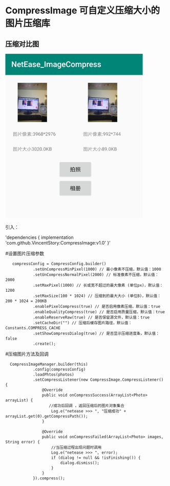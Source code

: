 # CompressImage 可自定义压缩大小的图片压缩库

## 压缩对比图

![效果图](https://github.com/VincentStory/CompressImage/blob/master/example.png)


引入：

'dependencies {
	        implementation 'com.github.VincentStory:CompressImage:v1.0'
	}'



#设置图片压缩参数

       compressConfig = CompressConfig.builder()
                .setUnCompressMinPixel(1000) // 最小像素不压缩，默认值：1000
                .setUnCompressNormalPixel(2000) // 标准像素不压缩，默认值：2000
                .setMaxPixel(1000) // 长或宽不超过的最大像素 (单位px)，默认值：1200
                .setMaxSize(100 * 1024) // 压缩到的最大大小 (单位B)，默认值：200 * 1024 = 200KB
                .enablePixelCompress(true) // 是否启用像素压缩，默认值：true
                .enableQualityCompress(true) // 是否启用质量压缩，默认值：true
                .enableReserveRaw(true) // 是否保留源文件，默认值：true
                .setCacheDir("") // 压缩后缓存图片路径，默认值：Constants.COMPRESS_CACHE
                .setShowCompressDialog(true) // 是否显示压缩进度条，默认值：false
                .create();
                
  #压缩图片方法及回调
                
      CompressImageManager.builder(this)
                .config(compressConfig)
                .loadPhtos(photos)
                .setCompressListener(new CompressImage.CompressListener() {
                    @Override
                    public void onCompressSuccess(ArrayList<Photo> arrayList) {
                       //成功后回调 ，返回压缩后的图片对象集合
                        Log.e("netease >>> ", "压缩成功" + arrayList.get(0).getCompressPath());
                    }

                    @Override
                    public void onCompressFailed(ArrayList<Photo> images, String error) {
                        //当压缩过程出现问题时调用
                        Log.e("netease >>> ", error);
                        if (dialog != null && !isFinishing()) {
                            dialog.dismiss();
                        }
                    }
                }).compress();
